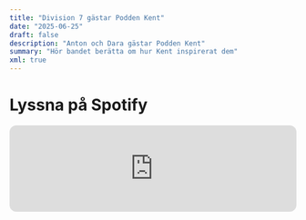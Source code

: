 ```yaml
---
title: "Division 7 gästar Podden Kent"
date: "2025-06-25"
draft: false
description: "Anton och Dara gästar Podden Kent"
summary: "Hör bandet berätta om hur Kent inspirerat dem"
xml: true
---
```


# Lyssna på Spotify

<iframe style="border-radius:12px" src="https://open.spotify.com/embed/episode/16ICHqfAkyjtRcamPVM9j0?utm_source=generator" width="100%" height="152" frameBorder="0" allowfullscreen="" allow="autoplay; clipboard-write; encrypted-media; fullscreen; picture-in-picture" loading="lazy"></iframe>